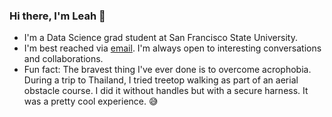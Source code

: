 ### Hi there, I'm Leah :wave:
- I'm a Data Science grad student at San Francisco State University.
- I'm best reached via [email](lung1@mail.sfsu.edu). I'm always open to interesting conversations and collaborations.
- Fun fact: The bravest thing I've ever done is to overcome acrophobia. During a trip to Thailand, I tried treetop walking as part of an aerial obstacle course. I did it without handles but with a secure harness. It was a pretty cool experience. :sweat_smile: 

<!--
**itsmeleah/itsmeleah** is a ✨ _special_ ✨ repository because its `README.md` (this file) appears on your GitHub profile.

Here are some ideas to get you started:

- 🔭 I’m currently working on ...
- 🌱 I’m currently learning ...
- 👯 I’m looking to collaborate on ...
- 🤔 I’m looking for help with ...
- 💬 Ask me about ...
- 📫 How to reach me: ...
- 😄 Pronouns: ...
- ⚡ Fun fact: ...
-->

